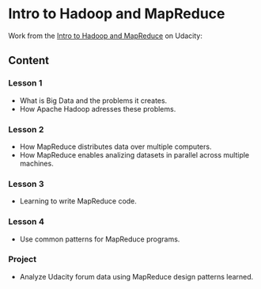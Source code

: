 # Intro to Hadoop and MapReduce

Work from the [Intro to Hadoop and MapReduce](https://eu.udacity.com/course/intro-to-hadoop-and-mapreduce--ud617) on Udacity:

## Content

### Lesson 1

- What is Big Data and the problems it creates.
- How Apache Hadoop adresses these problems. 

### Lesson 2

- How MapReduce distributes data over multiple computers.
- How MapReduce enables analizing datasets in parallel across multiple machines.

### Lesson 3

- Learning to write MapReduce code.

### Lesson 4

- Use common patterns for MapReduce programs. 

### Project

- Analyze Udacity forum data using MapReduce design patterns learned.